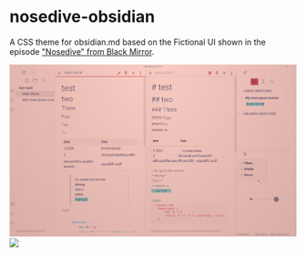 # nosedive-obsidian
A CSS theme for obsidian.md based on the Fictional UI shown in the episode ["Nosedive" from Black Mirror](https://www.gemmagrace.co.uk/NOSEDIVE-2016).

![](./nosedive-screenshot.png)
![](https://payload.cargocollective.com/1/9/308321/12042234/WEB_10_1920.jpg)
